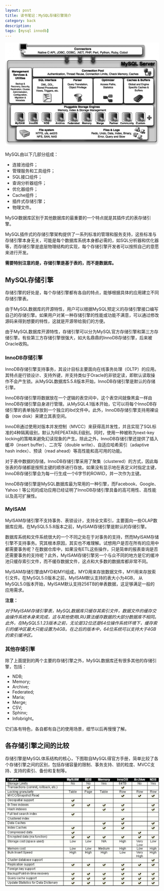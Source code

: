 ```yaml
---
layout: post
title: 读书笔记：MySQL存储引擎简介
category: back
description: 
tags: [mysql innodb]
---
```


<p class="picture"><img alt="" src="/assets/img/2015-6-12/mysql-infrustructure.jpg"/></p>

MySQL由以下几部分组成：

* 连接池组件；
* 管理服务和工具组件；
* SQL接口组件；
* 查询分析器组件；
* 优化器组件；
* Cache组件；
* 插件式存储引擎；
* 物理文件。

MySQl数据库区别于其他数据库的最重要的一个特点就是其插件式的表存储引擎。

MySQL插件式的存储引擎架构提供了一系列标准的管理和服务支持，这些标准与存储引擎本身无关，可能是每个数据库系统本身都必需的，如SQL分析器和优化器等，而存储引擎是底层物理结构的实现，每个存储引擎开发者可以按照自己的意愿来进行开发。

**需要特别注意的是，存储引擎是基于表的，而不是数据库。**

## **MySQL存储引擎**

存储引擎的好处是，每个存储引擎都有各自的特点，能够根据具体的应用建立不同存储引擎表。

由于MySQL数据库的开源特性，用户可以根据MySQL预定义的存储引擎接口编写自己的存储引擎。如果用户对某一种存储引擎的性能或功能不满意，可以通过修改源码来得到想要的特性，这就是开源带给我们的方便。

由于MySQL数据库开源特性，存储引擎可以分为MySQL官方存储引擎和第三方存储引擎。有些第三方存储引擎很强大，如大名鼎鼎的InnoDB存储引擎，后来被Oracle收购。

### **InnoDB存储引擎**

InnoDB存储引擎支持事务，其设计目标主要面向在线事务处理（OLTP）的应用。其特点是行锁设计、支持外键，并支持类似于Oracle的非锁定读，即默认读取操作不会产生锁。从MySQL数据库5.5.8版本开始，InnoDB存储引擎是默认的存储引擎。

InnoDB存储引擎将数据放在一个逻辑的表空间中，这个表空间就像黑盒一样由InnoDB存储引擎自身进行管理。从MySQL4.1版本开始，它可以将每个InnoDB存储引擎的表单独存放到一个独立的ibd文件中。此外，InnoDB存储引擎支持用裸设备（row disk）来建立其表空间。

InnoDB通过使用对版本并发控制（MVCC）来获得高并发性，并且实现了SQL标准的4种隔离级别，默认为REPEATABLE级别。同时，使用一种被称为next-key locking的策略来避免幻读现象的产生。除此之外，InnoDB存储引擎还提供了插入缓冲（insert buffer）、二次写（double write）、自适应哈希索引（adaptive hash index）、预读（read ahead）等高性能和高可用的功能。

对于表中数据的存储，InnoDB存储引擎采用了聚集（clustered）的方式，因此每张表的存储都是按照主键的顺序进行存放。如果没有显示地在表定义时指定主键，InnoDB存储引擎会为每一行生成一个6字节的ROWID，并一次作为主键。

InnoDB存储引擎是MySQL数据库最为常用的一种引擎，而Facebook、Google、Yahoo！等公司的成功应用已经证明了InnoDB存储引擎具备的高可用性、高性能以及高可扩展性。

### **MyISAM**

MyISAM存储引擎不支持事务、表锁设计，支持全文索引，主要面向一些OLAP数据库应用。在MySQL5.5.8版本之前，MyISAM存储引擎是默认的存储引擎。

数据库系统和文件系统很大的一个不同之处在于对事务的支持，然而MyISAM存储引擎不支持事务。究其根本原因，其实也不难理解。试想用户是否在所有的应用中都需要事务呢？在数据仓库中，如果没有ETL这些操作，只是简单的报表查询是否还需要事务的支持呢？此外，MyISAM存储引擎另一个与众不同的地方是它的缓冲池只缓存索引文件，而不缓存数据文件，这点和大多数的数据库都非常不同。

MyISAM存储引擎由MYD和MYI组成，MYD用来存放数据文件，MYI用来存放索引文件。在MySQL5.0版本之前，MyISAM默认支持的表大小为4GB， 从MySQL5.0版本开始，MyISAM默认支持256TB的单表数据，这足够满足一般的应用需求。

**注意：**

*对于MyISAM存储引擎表，MySQL数据库只缓存其索引文件，数据文件的缓存交由操作系统本身来完成，这与其他使用LRU算法缓存数据的大部分数据库不相同。此外，在MySQL5.1.23版本之前，无论是32位还是64位操作系统环境下，缓存索引的缓冲区最大只能设置为4GB。在之后的版本中，64位系统可以支持大于4GB的索引缓冲区。*

### **其他存储引擎**

除了上面提到的两个主要的存储引擎之外，MySQL数据库还有很多其他的存储引擎，包括：

* NDB;
* Memory;
* Archive;
* Federated;
* Maria;
* Merge;
* CSV;
* Sphinx;
* Infobright。

它们各有特色，各自都有自己的使用场景，细节以后再慢慢了解。

## **各存储引擎之间的比较**

存储引擎是MySQL体系结构的核心，下图取自MySQL得官方手册，简单比较了各个存储引擎之间的区别，包括存储容量的限制、事务支持、锁的粒度、MVCC支持、支持的索引、备份和复制等。

<p class="picture"><img alt="" src="/assets/img/2015-6-12/engine-comparation.jpg"/></p>